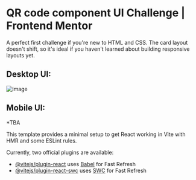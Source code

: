 # QR code component UI Challenge | Frontend Mentor
A perfect first challenge if you're new to HTML and CSS. The card layout doesn't shift, so it's ideal if you haven't learned about building responsive layouts yet.

## Desktop UI:
![image](https://github.com/shtanriverdi/QR-code-component/assets/36234545/0c70aa16-8b50-4efe-8bc2-2e214d26c0fd)

## Mobile UI:
*TBA

This template provides a minimal setup to get React working in Vite with HMR and some ESLint rules.

Currently, two official plugins are available:

- [@vitejs/plugin-react](https://github.com/vitejs/vite-plugin-react/blob/main/packages/plugin-react/README.md) uses [Babel](https://babeljs.io/) for Fast Refresh
- [@vitejs/plugin-react-swc](https://github.com/vitejs/vite-plugin-react-swc) uses [SWC](https://swc.rs/) for Fast Refresh
